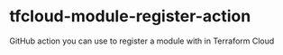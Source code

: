 # tfcloud-module-register-action
GitHub action you can use to register a module with in Terraform Cloud
